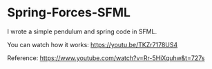 # Spring-Forces-SFML

I wrote a simple pendulum and spring code in SFML. 

You can watch how it works:
https://youtu.be/TKZr7178US4

Reference:
https://www.youtube.com/watch?v=Rr-5HiXquhw&t=727s
